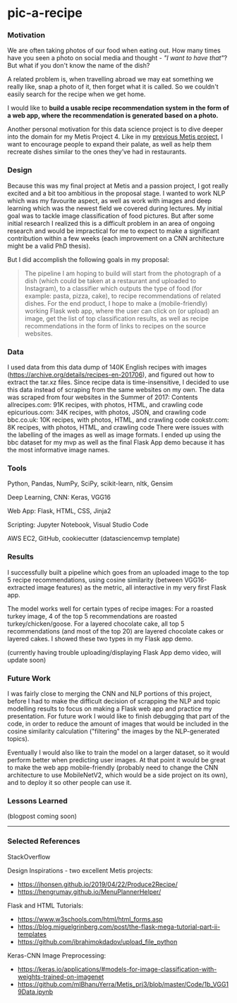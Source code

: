 # pic-a-recipe

### Motivation
We are often taking photos of our food when eating out. How many times have you seen a photo on social media and thought - *"I want to have that"*? But what if you don't know the name of the dish?

A related problem is, when travelling abroad we may eat something we really like, snap a photo of it, then forget what it is called. So we couldn't easily search for the recipe when we get home. 

I would like to **build a usable recipe recommendation system in the form of a web app, where the recommendation is generated based on a photo.**

Another personal motivation for this data science project is to dive deeper into the domain for my Metis Project 4. Like in my [previous Metis project](https://github.com/floraxinru/nlp_recipe_recommender), I want to encourage people to expand their palate, as well as help them recreate dishes similar to the ones they’ve had in restaurants.


### Design
Because this was my final project at Metis and a passion project, I got really excited and a bit too ambitious in the proposal stage. I wanted to work NLP which was my favourite aspect, as well as work with images and deep learning which was the newest field we covered during lectures. My initial goal was to tackle image classification of food pictures. But after some initial research I realized this is a difficult problem in an area of ongoing research and would be impractical for me to expect to make a significant contribution within a few weeks (each improvement on a CNN architecture might be a valid PhD thesis).

But I did accomplish the following goals in my proposal:
> The pipeline I am hoping to build will start from the photograph of a dish (which could be taken at a restaurant and uploaded to Instagram), to a classifier which outputs the type of food (for example: pasta, pizza, cake), to recipe recommendations of related dishes. 
For the end product, I hope to make a (mobile-friendly) working Flask web app, where the user can click on (or upload) an image, get the list of top classification results, as well as recipe recommendations in the form of links to recipes on the source websites.

### Data
I used data from this data dump of 140K English recipes with images (https://archive.org/details/recipes-en-201706), and figured out how to extract the tar.xz files. Since recipe data is time-insensitive, I decided to use this data instead of scraping from the same websites on my own. The data was scraped from four websites in the Summer of 2017:
Contents
    allrecipes.com: 91K recipes, with photos, HTML, and crawling code
    epicurious.com: 34K recipes, with photos, JSON, and crawling code
    bbc.co.uk:      10K recipes, with photos, HTML, and crawling code
    cookstr.com:    8K recipes, with photos, HTML, and crawling code
There were issues with the labelling of the images as well as image formats. I ended up using the bbc dataset for my mvp as well as the final Flask App demo because it has the most informative image names.

### Tools
Python, Pandas, NumPy, SciPy, scikit-learn, nltk, Gensim

Deep Learning, CNN: Keras, VGG16

Web App: Flask, HTML, CSS, Jinja2

Scripting: Jupyter Notebook, Visual Studio Code

AWS EC2, GitHub, cookiecutter (datasciencemvp template)


### Results
I successfully built a pipeline which goes from an uploaded image to the top 5 recipe recommendations, using cosine similarity (between VGG16-extracted image features) as the metric, all interactive in my very first Flask app. 

The model works well for certain types of recipe images: For a roasted turkey image, 4 of the top 5 recommendations are roasted turkey/chicken/goose. For a layered chocolate cake, all top 5 recommendations (and most of the top 20) are layered chocolate cakes or layered cakes. I showed these two types in my Flask app demo.

(currently having trouble uploading/displaying Flask App demo video, will update soon)

### Future Work
I was fairly close to merging the CNN and NLP portions of this project, before I had to make the difficult decision of scrapping the NLP and topic modelling results to focus on making a Flask web app and practice my presentation. For future work I would like to finish debugging that part of the code, in order to reduce the amount of images that would be included in the cosine similarity calculation ("filtering" the images by the NLP-generated topics).

Eventually I would also like to train the model on a larger dataset, so it would perform better when predicting user images. At that point it would be great to make the web app mobile-friendly (probably need to change the CNN architecture to use MobileNetV2, which would be a side project on its own), and to deploy it so other people can use it.

### Lessons Learned
(blogpost coming soon)

------
### Selected References
StackOverflow

Design Inspirations - two excellent Metis projects: 
- https://jhonsen.github.io/2019/04/22/Produce2Recipe/
- https://hengrumay.github.io/MenuPlannerHelper/

Flask and HTML Tutorials:
- https://www.w3schools.com/html/html_forms.asp
- https://blog.miguelgrinberg.com/post/the-flask-mega-tutorial-part-ii-templates
- https://github.com/ibrahimokdadov/upload_file_python

Keras-CNN Image Preprocessing:
- https://keras.io/applications/#models-for-image-classification-with-weights-trained-on-imagenet
- https://github.com/mlBhanuYerra/Metis_prj3/blob/master/Code/1b_VGG19Data.ipynb
